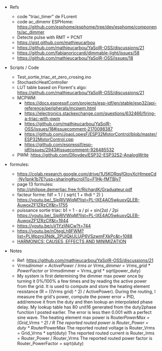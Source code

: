 - Refs

  - code "triac_timer" de FLorent
  - code ac_dimemr ESPHome: https://github.com/esphome/esphome/tree/dev/esphome/components/ac_dimmer
  - Detecte pulse with RMT + PCNT
  - https://gist.github.com/mathieucarbou
  - https://github.com/mathieucarbou/YaSolR-OSS/discussions/21
  - https://github.com/fabianoriccardi/dimmable-light/issues/58
  - https://github.com/mathieucarbou/YaSolR-OSS/issues/18

- Scripts / Code

  - Test_sortie_triac_et_zero_crosing.ino
  - StochasticHeatController
  - LUT table based on Florent's algo: https://github.com/mathieucarbou/YaSolR-OSS/discussions/21
  - MCPWM:
    - https://docs.espressif.com/projects/esp-idf/en/stable/esp32/api-reference/peripherals/mcpwm.html
    - https://electronics.stackexchange.com/questions/632466/firing-a-triac-with-pwm
    - https://github.com/mathieucarbou/YaSolR-OSS/issues/18#issuecomment-2170098387
    - https://github.com/JoaoLopesF/ESP32MotorControl/blob/master/ESP32MotorControl.cpp
    - https://github.com/espressif/esp-idf/issues/2943#issuecomment-926485532
  - PWM: https://github.com/Dlloydev/ESP32-ESP32S2-AnalogWrite

- formules:

  - https://colab.research.google.com/drive/1U5KORqsfGtoyXcHlmeeCd-Ny1pnk1b7E?usp=sharing#scrollTo=F1Hk-fMTBly7
  - page 13 formules: http://philippe.demerliac.free.fr/RichardK/Graduateur.pdf
  - facteur forme: fdf = 1 / ( sqrt( 1 + thdi ^ 2) ) https://youtu.be/_SipRlVWlqM?list=PL-IXE4AO5wkuxvQLEB-AuwoxZF1ZRzClf&t=1755
  - puissance sortie triac: b1 = 1 - a / pi + sin(2*a) / 2*pi https://youtu.be/_SipRlVWlqM?list=PL-IXE4AO5wkuxvQLEB-AuwoxZF1ZRzClf&t=1944
  - https://youtu.be/uV1YzIjNjCw?t=744
  - https://youtu.be/nOtegLh8FWM?list=PLWpzro3Ndk_2PUlQkULUjP6VSzwmFXkPc&t=1088
  - [HARMONICS: CAUSES, EFFECTS AND MINIMIZATION](https://www.salicru.com/files/pagina/72/278/jn004a01_whitepaper-armonics_%281%29.pdf)
  
- Notes

  - Ref: https://github.com/mathieucarbou/YaSolR-OSS/discussions/21
  - Vrms*dimmer = ActivePower / Irms or Vrms_dimmer = Vrms_grid * PowerFactor or Vrms*dimmer = Vrms_grid * sqrt(power_duty)
  - My system is first determining the dimmer max power once by turning it 0%/100% a few times and by reading the active power from the grid. It is used to compute and store the heating element resistance (R = ((Vrms grid) ^ 2) / ActivePower).
    During the routing, I measure the grid's power, compute the power error + PID, add/remove it from the duty and then lookup an interpolated phase delay.
    My lookup table has 80 unit16 generated from the duty2phase function I posted earlier.
    The error is less then 0.001 with a perfect sine wave.
    The heating element max power is Router*PowerMax = (Grid_Vrms ^ 2) / R
    The reported routed power is Router_Power = duty * Router*PowerMax
    The reported routed voltage is Router_Vrms = Grid_Vrms * sqrt(duty)
    The reported routed current is Router_Irms = Router_Power / Router_Vrms
    The reported routed power factor is Router_PowerFactor = sqrt(duty)
